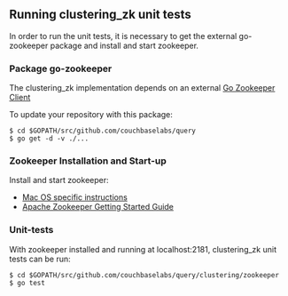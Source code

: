 
## Running clustering_zk unit tests

In order to run the unit tests, it is necessary to get the external go-zookeeper package and install and start zookeeper.

### Package go-zookeeper 

The clustering_zk implementation depends on an external [Go Zookeeper Client](https://github.com/samuel/go-zookeeper)

To update your repository with this package:

    $ cd $GOPATH/src/github.com/couchbaselabs/query
    $ go get -d -v ./...

### Zookeeper Installation and Start-up

Install and start zookeeper:

+ [Mac OS specific instructions](http://blog.kompany.org/2013/02/23/setting-up-apache-zookeeper-on-os-x-in-five-minutes-or-less/)
+ [Apache Zookeeper Getting Started Guide](http://zookeeper.apache.org/doc/r3.1.2/zookeeperStarted.html)

### Unit-tests

With zookeeper installed and running at localhost:2181, clustering_zk unit tests can be run:

    $ cd $GOPATH/src/github.com/couchbaselabs/query/clustering/zookeeper
    $ go test

